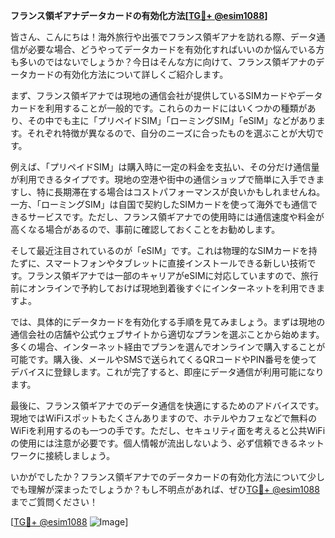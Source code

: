 **フランス領ギアナデータカードの有効化方法[[TG💪+ @esim1088](https://t.me/s/esim1088)]**

皆さん、こんにちは！海外旅行や出張でフランス領ギアナを訪れる際、データ通信が必要な場合、どうやってデータカードを有効化すればいいのか悩んでいる方も多いのではないでしょうか？今日はそんな方に向けて、フランス領ギアナのデータカードの有効化方法について詳しくご紹介します。

まず、フランス領ギアナでは現地の通信会社が提供しているSIMカードやデータカードを利用することが一般的です。これらのカードにはいくつかの種類があり、その中でも主に「プリペイドSIM」「ローミングSIM」「eSIM」などがあります。それぞれ特徴が異なるので、自分のニーズに合ったものを選ぶことが大切です。

例えば、「プリペイドSIM」は購入時に一定の料金を支払い、その分だけ通信量が利用できるタイプです。現地の空港や街中の通信ショップで簡単に入手できますし、特に長期滞在する場合はコストパフォーマンスが良いかもしれませんね。一方、「ローミングSIM」は自国で契約したSIMカードを使って海外でも通信できるサービスです。ただし、フランス領ギアナでの使用時には通信速度や料金が高くなる場合があるので、事前に確認しておくことをお勧めします。

そして最近注目されているのが「eSIM」です。これは物理的なSIMカードを持たずに、スマートフォンやタブレットに直接インストールできる新しい技術です。フランス領ギアナでは一部のキャリアがeSIMに対応していますので、旅行前にオンラインで予約しておけば現地到着後すぐにインターネットを利用できますよ。

では、具体的にデータカードを有効化する手順を見てみましょう。まずは現地の通信会社の店舗や公式ウェブサイトから適切なプランを選ぶことから始めます。多くの場合、インターネット経由でプランを選んでオンラインで購入することが可能です。購入後、メールやSMSで送られてくるQRコードやPIN番号を使ってデバイスに登録します。これが完了すると、即座にデータ通信が利用可能になります。

最後に、フランス領ギアナでのデータ通信を快適にするためのアドバイスです。現地ではWiFiスポットもたくさんありますので、ホテルやカフェなどで無料のWiFiを利用するのも一つの手です。ただし、セキュリティ面を考えると公共WiFiの使用には注意が必要です。個人情報が流出しないよう、必ず信頼できるネットワークに接続しましょう。

いかがでしたか？フランス領ギアナでのデータカードの有効化方法について少しでも理解が深まったでしょうか？もし不明点があれば、ぜひ[TG💪+ @esim1088](https://t.me/s/esim1088)までご質問ください！

[[TG💪+ @esim1088](https://t.me/s/esim1088) ![Image](https://i.postimg.cc/Y0z9fWf4/image.png)]